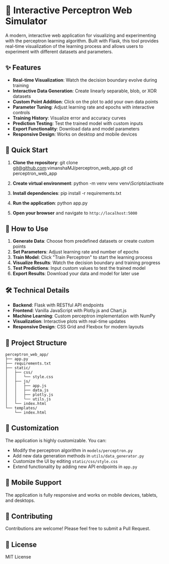 # 🧠 Interactive Perceptron Web Simulator

A modern, interactive web application for visualizing and experimenting with the perceptron learning algorithm. Built with Flask, this tool provides real-time visualization of the learning process and allows users to experiment with different datasets and parameters.

## ✨ Features

- **Real-time Visualization**: Watch the decision boundary evolve during training
- **Interactive Data Generation**: Create linearly separable, blob, or XOR datasets
- **Custom Point Addition**: Click on the plot to add your own data points
- **Parameter Tuning**: Adjust learning rate and epochs with interactive controls
- **Training History**: Visualize error and accuracy curves
- **Prediction Testing**: Test the trained model with custom inputs
- **Export Functionality**: Download data and model parameters
- **Responsive Design**: Works on desktop and mobile devices

## 🚀 Quick Start

1. **Clone the repository**:
git clone git@github.com:vimanshaMJ/perceptron_web_app.git
cd perceptron_web_app


2. **Create virtual environment**:
python -m venv venv
venv\Scripts\activate


3. **Install dependencies**:
pip install -r requirements.txt


4. **Run the application**:
python app.py


5. **Open your browser** and navigate to `http://localhost:5000`

## 🎯 How to Use

1. **Generate Data**: Choose from predefined datasets or create custom points
2. **Set Parameters**: Adjust learning rate and number of epochs
3. **Train Model**: Click "Train Perceptron" to start the learning process
4. **Visualize Results**: Watch the decision boundary and training progress
5. **Test Predictions**: Input custom values to test the trained model
6. **Export Results**: Download your data and model for later use

## 🛠️ Technical Details

- **Backend**: Flask with RESTful API endpoints
- **Frontend**: Vanilla JavaScript with Plotly.js and Chart.js
- **Machine Learning**: Custom perceptron implementation with NumPy
- **Visualization**: Interactive plots with real-time updates
- **Responsive Design**: CSS Grid and Flexbox for modern layouts

## 📁 Project Structure

```
perceptron_web_app/
├── app.py
├── requirements.txt
├── static/
│   ├── css/
│   │   └── style.css
│   ├── js/
│   │   ├── app.js
│   │   ├── data.js
│   │   ├── plotly.js
│   │   └── utils.js
│   └── index.html
└── templates/
    └── index.html
```


## 🎨 Customization

The application is highly customizable. You can:
- Modify the perceptron algorithm in `models/perceptron.py`
- Add new data generation methods in `utils/data_generator.py`
- Customize the UI by editing `static/css/style.css`
- Extend functionality by adding new API endpoints in `app.py`

## 📱 Mobile Support

The application is fully responsive and works on mobile devices, tablets, and desktops.

## 🤝 Contributing

Contributions are welcome! Please feel free to submit a Pull Request.

## 📄 License

MIT License

